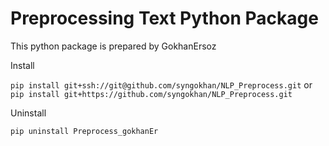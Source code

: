 # Preprocessing Text Python Package

This python package is prepared by GokhanErsoz

Install

`pip install git+ssh://git@github.com/syngokhan/NLP_Preprocess.git`
or
`pip install git+https://github.com/syngokhan/NLP_Preprocess.git`

Uninstall

`pip uninstall Preprocess_gokhanEr`
